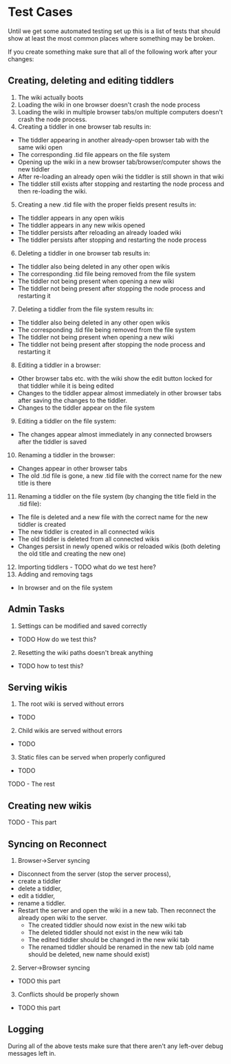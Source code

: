 # Test Cases

Until we get some automated testing set up this is a list of tests that should
show at least the most common places where something may be broken.

If you create something make sure that all of the following work after your
changes:

## Creating, deleting and editing tiddlers

1. The wiki actually boots
2. Loading the wiki in one browser doesn't crash the node process
3. Loading the wiki in multiple browser tabs/on multiple computers doesn't
  crash the node process.
4. Creating a tiddler in one browser tab results in:
  - The tiddler appearing in another already-open browser tab with the same
    wiki open
  - The corresponding .tid file appears on the file system
  - Opening up the wiki in a new browser tab/browser/computer shows the new tiddler
  - After re-loading an already open wiki the tiddler is still shown in that
    wiki
  - The tiddler still exists after stopping and restarting the node process and
    then re-loading the wiki.
5. Creating a new .tid file with the proper fields present results in:
  - The tiddler appears in any open wikis
  - The tiddler appears in any new wikis opened
  - The tiddler persists after reloading an already loaded wiki
  - The tiddler persists after stopping and restarting the node process
6. Deleting a tiddler in one browser tab results in:
  - The tiddler also being deleted in any other open wikis
  - The corresponding .tid file being removed from the file system
  - The tiddler not being present when opening a new wiki
  - The tiddler not being present after stopping the node process and
    restarting it
7. Deleting a tiddler from the file system results in:
  - The tiddler also being deleted in any other open wikis
  - The corresponding .tid file being removed from the file system
  - The tiddler not being present when opening a new wiki
  - The tiddler not being present after stopping the node process and
    restarting it
8. Editing a tiddler in a browser:
  - Other browser tabs etc. with the wiki show the edit button locked for that
    tiddler while it is being edited
  - Changes to the tiddler appear almost immediately in other browser tabs
    after saving the changes to the tiddler.
  - Changes to the tiddler appear on the file system
9. Editing a tiddler on the file system:
  - The changes appear almost immediately in any connected browsers after the
    tiddler is saved
10. Renaming a tiddler in the browser:
  - Changes appear in other browser tabs
  - The old .tid file is gone, a new .tid file with the correct name for the
    new title is there
11. Renaming a tiddler on the file system (by changing the title field in the
    .tid file):
  - The file is deleted and a new file with the correct name for the new
    tiddler is created
  - The new tiddler is created in all connected wikis
  - The old tiddler is deleted from all connected wikis
  - Changes persist in newly opened wikis or reloaded wikis (both deleting the
    old title and creating the new one)
12. Importing tiddlers - TODO what do we test here?
13. Adding and removing tags
  - In browser and on the file system

## Admin Tasks

1. Settings can be modified and saved correctly
  - TODO How do we test this?
2. Resetting the wiki paths doesn't break anything
  - TODO how to test this?

## Serving wikis

1. The root wiki is served without errors
  - TODO
2. Child wikis are served without errors
  - TODO
3. Static files can be served when properly configured
  - TODO

TODO - The rest

## Creating new wikis

TODO - This part

## Syncing on Reconnect

1. Browser->Server syncing
  - Disconnect from the server (stop the server process),
  - create a tiddler
  - delete a tiddler,
  - edit a tiddler,
  - rename a tiddler.
  - Restart the server and open the wiki in a new tab. Then reconnect the already open wiki to the server.
    - The created tiddler should now exist in the new wiki tab
    - The deleted tiddler should not exist in the new wiki tab
    - The edited tiddler should be changed in the new wiki tab
    - The renamed tiddler should be renamed in the new tab (old name should be deleted, new name should exist)
2. Server->Browser syncing
  - TODO this part
3. Conflicts should be properly shown
  - TODO this part

## Logging

During all of the above tests make sure that there aren't any left-over debug
messages left in.
